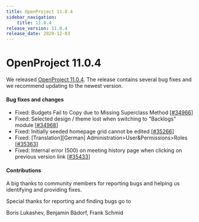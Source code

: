```yaml
---
title: OpenProject 11.0.4
sidebar_navigation:
    title: 11.0.4
release_version: 11.0.4
release_date: 2020-12-03
---
```


# OpenProject 11.0.4

We released [OpenProject 11.0.4](https://community.openproject.org/versions/1458).
The release contains several bug fixes and we recommend updating to the newest version.

<!--more-->
#### Bug fixes and changes

- Fixed: Budgets Fail to Copy due to Missing Superclass Method \[[#34966](https://community.openproject.org/wp/34966)\]
- Fixed: Selected design / theme lost when switching to "Backlogs" module \[[#34968](https://community.openproject.org/wp/34968)\]
- Fixed: Initially seeded homepage grid cannot be edited \[[#35266](https://community.openproject.org/wp/35266)\]
- Fixed: [Translation][German] Administration>User&Permissions>Roles \[[#35363](https://community.openproject.org/wp/35363)\]
- Fixed: Internal error (500) on meeting history page when clicking on previous version link \[[#35433](https://community.openproject.org/wp/35433)\]

#### Contributions
A big thanks to community members for reporting bugs and helping us identifying and providing fixes.

Special thanks for reporting and finding bugs go to

Boris Lukashev, Benjamin Bädorf, Frank Schmid
